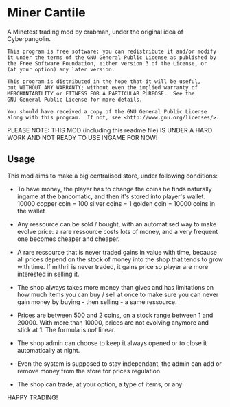 # Miner Cantile

A Minetest trading mod by crabman, under the original idea of Cyberpangolin.

    This program is free software: you can redistribute it and/or modify
    it under the terms of the GNU General Public License as published by
    the Free Software Foundation, either version 3 of the License, or
    (at your option) any later version.

    This program is distributed in the hope that it will be useful,
    but WITHOUT ANY WARRANTY; without even the implied warranty of
    MERCHANTABILITY or FITNESS FOR A PARTICULAR PURPOSE.  See the
    GNU General Public License for more details.

    You should have received a copy of the GNU General Public License
    along with this program.  If not, see <http://www.gnu.org/licenses/>.
    


PLEASE NOTE: THIS MOD (including this readme file) IS UNDER A HARD WORK AND NOT READY TO USE INGAME FOR NOW!

## Usage

This mod aims to make a big centralised store, under following conditions:
- To have money, the player has to change the coins he finds naturally ingame at the bancomatic, and then it's stored into player's wallet. 10000 copper coin = 100 silver coins = 1 golden coin = 10000 coins in the wallet

- Any ressource can be sold / bought, with an automatised way to make evolve price: a rare ressource costs lots of money, and a very frequent one becomes cheaper and cheaper.

- A rare ressource that is never traded gains in value with time, because all prices depend on the stock of money into the shop that tends to grow with time. If mithril is never traded, it gains price so player are more interested in selling it.

- The shop always takes more money than gives and has limitations on how much items you can buy / sell at once to make sure you can never gain money by buying - then selling - a same ressource.

- Prices are between 500 and 2 coins, on a stock range between 1 and 20000. With more than 10000, prices are not evolving anymore and stick at 1. The formula is *not* linear.

- The shop admin can choose to keep it always opened or to close it automatically at night. 

- Even the system is supposed to stay independant, the admin can add or remove money from the store for prices regulation.

- The shop can trade, at your option, a type of items, or any


HAPPY TRADING!
